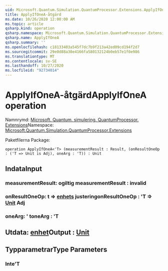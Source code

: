 ```yaml
---
uid: Microsoft.Quantum.Simulation.QuantumProcessor.Extensions.ApplyIfOneA
title: ApplyIfOneA-åtgärd
ms.date: 10/26/2020 12:00:00 AM
ms.topic: article
qsharp.kind: operation
qsharp.namespace: Microsoft.Quantum.Simulation.QuantumProcessor.Extensions
qsharp.name: ApplyIfOneA
qsharp.summary: ''
ms.openlocfilehash: c18133403a545f7dc7b9f213a42ed09cd194f2d7
ms.sourcegitcommit: 29e0d88a30e4166fa580132124b0eb57e1f0e986
ms.translationtype: MT
ms.contentlocale: sv-SE
ms.lasthandoff: 10/27/2020
ms.locfileid: "92734014"
---
```

# <a name="applyifonea-operation"></a><span data-ttu-id="cbd64-102">ApplyIfOneA-åtgärd</span><span class="sxs-lookup"><span data-stu-id="cbd64-102">ApplyIfOneA operation</span></span>

<span data-ttu-id="cbd64-103">Namnrymd: [Microsoft. Quantum. simulering. QuantumProcessor. Extensions](xref:Microsoft.Quantum.Simulation.QuantumProcessor.Extensions)</span><span class="sxs-lookup"><span data-stu-id="cbd64-103">Namespace: [Microsoft.Quantum.Simulation.QuantumProcessor.Extensions](xref:Microsoft.Quantum.Simulation.QuantumProcessor.Extensions)</span></span>

<span data-ttu-id="cbd64-104">Paketfilerna [](https://nuget.org/packages/)</span><span class="sxs-lookup"><span data-stu-id="cbd64-104">Package: [](https://nuget.org/packages/)</span></span>




```qsharp
operation ApplyIfOneA<'T> (measurementResult : Result, (onResultOneOp : ('T => Unit is Adj), oneArg : 'T)) : Unit
```


## <a name="input"></a><span data-ttu-id="cbd64-105">Indata</span><span class="sxs-lookup"><span data-stu-id="cbd64-105">Input</span></span>

### <a name="measurementresult--__invalidresult__"></a><span data-ttu-id="cbd64-106">measurementResult: __ogiltig <Result>__</span><span class="sxs-lookup"><span data-stu-id="cbd64-106">measurementResult : __invalid<Result>__</span></span>




### <a name="onresultoneop--t--unit-adj"></a><span data-ttu-id="cbd64-107">onResultOneOp: t => [enhets](xref:microsoft.quantum.lang-ref.unit) justering</span><span class="sxs-lookup"><span data-stu-id="cbd64-107">onResultOneOp : 'T => [Unit](xref:microsoft.quantum.lang-ref.unit) Adj</span></span>




### <a name="onearg--t"></a><span data-ttu-id="cbd64-108">oneArg: ' t</span><span class="sxs-lookup"><span data-stu-id="cbd64-108">oneArg : 'T</span></span>





## <a name="output--unit"></a><span data-ttu-id="cbd64-109">Utdata: [enhet](xref:microsoft.quantum.lang-ref.unit)</span><span class="sxs-lookup"><span data-stu-id="cbd64-109">Output : [Unit](xref:microsoft.quantum.lang-ref.unit)</span></span>



## <a name="type-parameters"></a><span data-ttu-id="cbd64-110">Typparametrar</span><span class="sxs-lookup"><span data-stu-id="cbd64-110">Type Parameters</span></span>

### <a name="t"></a><span data-ttu-id="cbd64-111">Inte</span><span class="sxs-lookup"><span data-stu-id="cbd64-111">'T</span></span>

